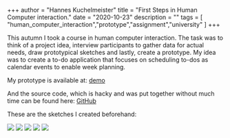 +++
author = "Hannes Kuchelmeister"
title = "First Steps in Human Computer interaction."
date = "2020-10-23"
description = ""
tags = [ 
"human_computer_interaction","prototype","assignment","university"
]
+++

This autumn I took a course in human computer interaction. The task was to think of a project idea, interview participants to gather data for actual needs, draw prototypical sketches and lastly, create a prototype. My idea was to create a to-do application that focuses on scheduling to-dos as calendar events to enable week planning.


My prototype is available at:
[demo](https://demos.hanneskuchelmeister.de/html/HCI_schedule/index.html)

And the source code, which is hacky and was put together without much time can be found here: [GitHub](https://github.com/13hannes11/uu_hci_prototype)

These are the sketches I created beforehand:

![](/images/posts/hci/sketch1.png)
![](/images/posts/hci/sketch2.png)
![](/images/posts/hci/sketch3.png)
![](/images/posts/hci/sketch4.png)
![](/images/posts/hci/sketch5.png)
